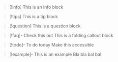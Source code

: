 >[!info]
>This is an info block

>[!tips]
>This is a tip block

>[!question]
>This is a question block

>[!faq]- Check this out
>This is a folding callout block

>[!todo]- To do today
>Make this accessible

>[!example]- This is an example
>Bla bla bal bal




